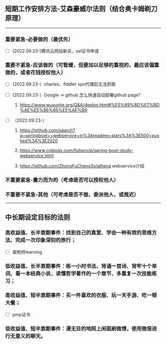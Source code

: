 ## 短期工作安排方法-艾森豪威尔法则（结合奥卡姆剃刀原理）
---
### 重要紧急-必要做的（最优先）

- [ ] (2022.09.23-)腾讯云网站新买、ssl证书申请
### 重要不紧急-应该做的（可暂缓，但要加以足够的重视的，最应该偏重做的，或者花钱授权他人）

- [ ] (2022.09.23-）charles、fiddler vpn代理后无法抓取
- [ ] (2022.09.23-）Google -> github 怎么快速自动部署github page?
  1. https://www.wuxunjie.org/Q&A/deploy.html#%E5%89%8D%E7%BD%AE%E5%86%85%E5%AE%B9
- [ ] （2022.09.23-）

  1. https://github.com/search?q=springboot++webservice+in%3Areadme+stars%3A%3E500+pushed%3A%3E2020

  2. https://www.cnblogs.com/fishpro/p/spring-boot-study-webservice.html

  3. https://github.com/ZhongFuCheng3y/athena webservice介绍

### 不重要紧急-量力而为的（考虑是否可以授权他人）
### 不重要不紧急-其他（可考虑是否不做、委派他人、或推迟）

---
## 中长期设定目标的法则

### 高收益值、长半衰期事件：找到自己的真爱、学会一种有效的思维方法、完成一次印象深刻的旅行；

- [ ] 架构师learning

### 低收益值、长半衰期事件：练一小时书法、背诵一首诗、背牢十个单词、看一本经典小说、读懂哲学著作的一个章节、多重复一次技能练习；

### 高收益值、短半衰期事件：买一件喜欢的衣服、玩一天手游、吃一顿大餐；

- [ ] pmp证书

### 低收益值、短半衰期事件：漫无目的地网上闲逛刷微博，使用微信进行无意义的聊天。



